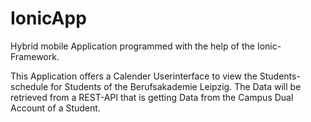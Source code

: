 # IonicApp
Hybrid mobile Application programmed with the help of the Ionic-Framework.

This Application offers a Calender Userinterface to view the Students-schedule for Students of the Berufsakademie Leipzig. 
The Data will be retrieved from a REST-API that is getting Data from the Campus Dual Account of a Student.
